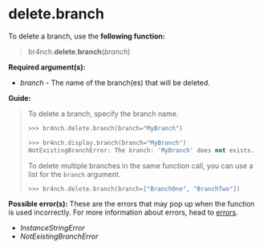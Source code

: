 # delete.branch

To delete a branch, use the **following function:**

> br4nch.**delete**.**branch**(*branch*)

**Required argument(s):**

- *branch* - The name of the branch(es) that will be deleted.

**Guide:**

> To delete a branch, specify the branch name.
>
> ```python
> >>> br4nch.delete.branch(branch="MyBranch")
> 
> >>> br4nch.display.branch(branch="MyBranch")
> NotExistingBranchError: The branch: 'MyBranch' does not exists.
> ```
>
> To delete multiple branches in the same function call, you can use a list for the `branch` argument.
>
> ```python
> >>> br4nch.delete.branch(branch=["BranchOne", "BranchTwo"])
> ```

**Possible error(s):**
These are the errors that may pop up when the function is used incorrectly.
For more information about errors, head to [errors](../../guides/errors.md).

- *InstanceStringError*
- *NotExistingBranchError*
